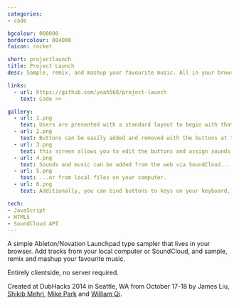 ```yaml
---
categories:
- code

bgcolour: 008000
bordercolour: 004D00
faicon: rocket

short: projectlaunch
title: Project Launch
desc: Sample, remix, and mashup your favourite music. All in your browser.

links:
  - url: https://github.com/yeah568/project-launch
    text: Code >>

gallery:
  - url: 1.png 
    text: Users are presented with a standard layout to begin with that they can customize with their own sounds.
  - url: 2.png 
    text: Buttons can be easily added and removed with the buttons at the top.
  - url: 3.png 
    text: this screen allows you to edit the buttons and assign sounds to them.
  - url: 4.png 
    text: Sounds and music can be added from the web via SoundCloud...
  - url: 5.png 
    text: ...or from local files on your computer.
  - url: 6.png 
    text: Additionally, you can bind buttons to keys on your keyboard, making it even easier to control.

tech:
- JavaScript
- HTML5
- SoundCloud API
---
```

A simple Ableton/Novation Launchpad type sampler that lives in your browser. Add tracks from your local computer or SoundCloud, and sample, remix and mashup your favourite music.

Entirely clientside, no server required.

Created at DubHacks 2014 in Seattle, WA from October 17-18 by James Liu, [Shikib Mehri](https://github.com/shikib), [Mike Park](https://github.com/mparkms) and [William Qi](http://williamqi.com).